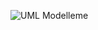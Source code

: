 ![UML Modelleme](https://user-images.githubusercontent.com/99403758/224047477-85b4dce2-a68f-462a-8ba3-476c37fe4fb2.jpg)
